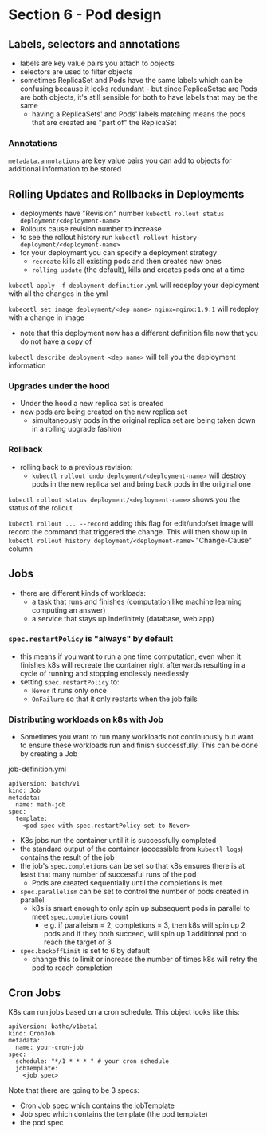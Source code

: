 # Section 6 - Pod design

## Labels, selectors and annotations

* labels are key value pairs you attach to objects
* selectors are used to filter objects
* sometimes ReplicaSet and Pods have the same labels which can be confusing because it looks redundant - but since ReplicaSetse are Pods are both objects, it's still sensible for both to have labels that may be the same
  * having a ReplicaSets' and Pods' labels matching means the pods that are created are "part of" the ReplicaSet

### Annotations

`metadata.annotations` are key value pairs you can add to objects for additional information to be stored

## Rolling Updates and Rollbacks in Deployments

* deployments have "Revision" number `kubectl rollout status deployment/<deployment-name>`
* Rollouts cause revision number to increase
* to see the rollout history run `kubectl rollout history deployment/<deployment-name>`
* for your deployment you can specify a deployment strategy
  * `recreate` kills all existing pods and then creates new ones
  * `rolling update` (the default), kills and creates pods one at a time

`kubectl apply -f deployment-definition.yml` will redeploy your deployment with all the changes in the yml

`kubecetl set image deployment/<dep name> nginx=nginx:1.9.1` will redeploy with a change in image
  * note that this deployment now has a different definition file now that you do not have a copy of

`kubectl describe deployment <dep name>` will tell you the deployment information

### Upgrades under the hood

* Under the hood a new replica set is created
* new pods are being created on the new replica set
  * simultaneously pods in the original replica set are being taken down in a rolling upgrade fashion

### Rollback

* rolling back to a previous revision:
   * `kubectl rollout undo deployment/<deployment-name>` will destroy pods in the new replica set and bring back pods in the original one
   
`kubectl rollout status deployment/<deployment-name>` shows you the status of the rollout

`kubectl rollout ... --record` adding this flag for edit/undo/set image will record the command that triggered the change. This will then show up in `kubectl rollout history deployment/<deployment-name>` "Change-Cause" column

## Jobs

* there are different kinds of workloads:
  * a task that runs and finishes (computation like machine learning computing an answer)
  * a service that stays up indefinitely (database, web app)
  
### `spec.restartPolicy` is "always" by default

* this means if you want to run a one time computation, even when it finishes k8s will recreate the container right afterwards resulting in a cycle of running and stopping endlessly needlessly
* setting `spec.restartPolicy` to:
  * `Never` it runs only once
  * `OnFailure` so that it only restarts when the job fails
  
### Distributing workloads on k8s with Job

* Sometimes you want to run many workloads not continuously but want to ensure these workloads run and finish successfully. This can be done by creating a Job

job-definition.yml
```
apiVersion: batch/v1
kind: Job
metadata: 
  name: math-job
spec:
  template:
    <pod spec with spec.restartPolicy set to Never>
```

* K8s jobs run the container until it is successfully completed
* the standard output of the container (accessible from `kubectl logs`) contains the result of the job
* the job's `spec.completions` can be set so that k8s ensures there is at least that many number of successful runs of the pod
  * Pods are created sequentially until the completions is met
* `spec.parallelism` can be set to control the number of pods created in parallel
  * k8s is smart enough to only spin up subsequent pods in parallel to meet `spec.completions` count
    * e.g. if paralleism = 2, completions = 3, then k8s will spin up 2 pods and if they both succeed, will spin up 1 additional pod to reach the target of 3
* `spec.backoffLimit` is set to 6 by default
  * change this to limit or increase the number of times k8s will retry the pod to reach completion
## Cron Jobs

K8s can run jobs based on a cron schedule. This object looks like this:

```
apiVersion: bathc/v1beta1
kind: CronJob
metadata:
  name: your-cron-job
spec:
  schedule: "*/1 * * * " # your cron schedule
  jobTemplate:
    <job spec>
```

Note that there are going to be 3 specs:
  * Cron Job spec which contains the jobTemplate
  * Job spec which contains the template (the pod template)
  * the pod spec
